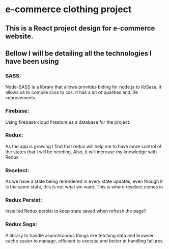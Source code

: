 # e-commerce clothing project

## This is a React project design for e-commerce website. 

## Bellow I will be detailing all the technologies I have been using

### SASS:
Node-SASS is a library that allows provides biding for node.js to libSass. 
It allows us to compile scss to css. It has a lot of qualities and life improvements 

### Firebase:
Using firebase cloud firestore as a database for the project. 

### Redux: 
As the app is growing I find that redux will help me to have more control of the states that I will be needing.
Also, it will increase my knowledge with Redux

### Reselect: 
As we have a state being rerendered in every state updates, even though it is the same state, this is not what we want. This is where reselect comes in. 

### Redux Persist: 
Installed Redux persist to keep state saved when refresh the page!!

### Redux Saga: 
A library to handle asynchronous things like fetching data and browser cache easier to manage, efficient to execute and better at handling failures. 

